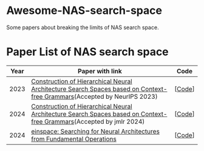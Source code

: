 # Awesome-NAS-search-space
Some papers about breaking the limits of NAS search space.
# Paper List of NAS search space



| Year | Paper with link                                              | Code                                                         |
| :--: | ------------------------------------------------------------ | ------------------------------------------------------------ |
| 2023 | [Construction of Hierarchical Neural Architecture Search Spaces based on Context-free Grammars](https://arxiv.org/abs/2211.01842)(Accepted by NeurIPS 2023) | [[Code](https://github.com/automl/hierarchical_nas_construction)]            |
| 2024 | [Construction of Hierarchical Neural Architecture Search Spaces based on Context-free Grammars](https://arxiv.org/abs/2211.01842)(Accepted by jmlr 2024)  |   [[Code](https://dragon-tutorial.readthedocs.io/en/latest/index.html)]                                                           |
| 2024 | [einspace: Searching for Neural Architectures from Fundamental Operations](https://arxiv.org/abs/2405.20838) |        [[Code](https://github.com/linusericsson/einspace)]                                                      |
